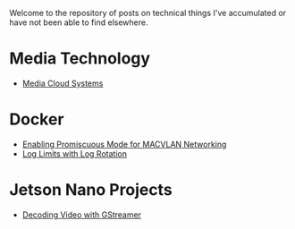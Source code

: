 Welcome to the repository of posts on technical things I've accumulated or have not been able to find elsewhere.

# Media Technology

- [Media Cloud Systems](./cloud-media-distribution.md)


# Docker

- [Enabling Promiscuous Mode for MACVLAN Networking](./docker/macvlan01.md)
- [Log Limits with Log Rotation](./docker/log1.md)


# Jetson Nano Projects
- [Decoding Video with GStreamer](./jetson/decoder.md)
